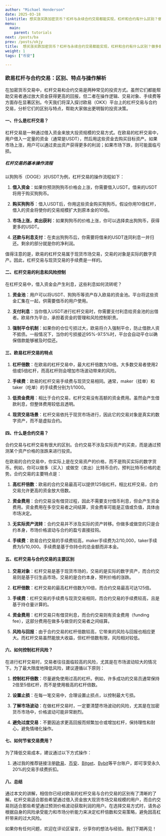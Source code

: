 ```yaml
---
author: "Michael Henderson"
date: 2025-03-18
linktitle: 想买涨买跌加密货币？杠杆与永续合约交易都能实现，杠杆和合约有什么区别？做多做空比特币应该用哪个？
menu:
  main:
    parent: tutorials
next: /posts/ba
prev: /posts/okjy
title:  想买涨买跌加密货币？杠杆与永续合约交易都能实现，杠杆和合约有什么区别？做多做空比特币应该用哪个？
weight: 1
tags: ["币安"]

---
```

### 欧易杠杆与合约交易：区别、特点与操作解析

在加密货币交易中，杠杆交易和合约交易是两种常见的投资方式。虽然它们都能帮助交易者通过放大资金获得更高的回报，但二者在操作逻辑、交易对象、手续费等方面存在显著区别。今天我们将深入探讨欧易（OKX）平台上的杠杆交易与合约交易，分析它们的区别与特点，帮助大家做出更明智的投资决策。

#### 一、什么是杠杆交易？

杠杆交易是一种通过借入资金来放大投资规模的交易方式。在欧易的杠杆交易中，用户借入一定量的资金（通常是USDT），然后用这些资金去购买目标资产。如果市场上涨，用户可以通过卖出资产获得更多的利润；如果市场下跌，则可能面临亏损。

##### 杠杆交易的基本操作流程

以狗狗币（DOGE）对USDT为例，杠杆交易的操作流程如下：

1. **借入资金**：如果你预测狗狗币价格会上涨，你需要借入USDT。借来的USDT将用于购买狗狗币。
   
2. **购买狗狗币**：借入USDT后，你用这些资金购买狗狗币。假设你用10倍杠杆，借入的资金将使你的交易规模扩大到原本金的10倍。

3. **市场上涨，卖出获利**：如果狗狗币的价格上涨，你可以选择卖出狗狗币，获得更多的USDT。

4. **还款与利息支付**：在卖出狗狗币后，你需要将借来的USDT连同利息一并归还。剩余的部分就是你的净利润。

值得注意的是，欧易的杠杆交易属于现货市场交易，交易的对象是实际的数字资产。因此，杠杆交易与现货交易的手续费是一样的。

#### 二、杠杆交易的利息和风险控制

在杠杆交易中，借入资金会产生利息，这些利息如何流转呢？

1. **资金池**：用户可以将USDT、狗狗币等资产存入欧易的资金池。平台将这些资金汇集在一起，供需要借币的用户使用。

2. **支付利息**：当你借入USDT进行杠杆交易时，你需要支付利息给资金池的出借者。欧易作为平台，承担着资金的管理和风险控制职责。

3. **强制平仓机制**：如果你的仓位亏损过大，欧易将介入强制平仓，防止借款人资不抵债。一般情况下，当你的亏损接近95%-97.5%时，平台会自动平仓以确保借款能够被及时偿还。

#### 三、欧易杠杆交易的特点

1. **杠杆倍数**：在欧易的杠杆交易中，最大杠杆倍数为10倍。大多数交易者使用2倍或5倍杠杆，而高杠杆则会增加市场波动带来的风险。

2. **手续费**：欧易的杠杆交易手续费与现货交易相同。通常，maker（挂单）和taker（吃单）的手续费分别为1/1000。

3. **低资金费用**：相比于合约交易，杠杆交易没有高额的资金费用。虽然会产生借款利息，但整体费用较低且透明。

4. **现货交易场景**：杠杆交易依托于现货市场进行，因此它的交易对象是真实的数字资产，而不是虚拟合约。

#### 四、什么是合约交易？

合约交易与杠杆交易有很大的区别。合约交易不涉及实际资产的买卖，而是通过预测某个资产价格的涨跌来进行投资。

在欧易的合约交易中，你实际上是在交易资产的价格，而不是购买实际的数字货币。例如，你可以做多（买入）或做空（卖出）比特币合约，预判比特币价格的走势。合约交易的主要特点是：

1. **高杠杆倍数**：欧易的合约交易最高可以提供125倍杠杆。相比杠杆交易，合约交易允许更高的资金放大倍数。

2. **资金费用**：合约交易没有借贷过程，因此不需要支付借币利息，但会产生资金费用。资金费用在多空交易者之间结算，资金费率可能是正值或负值，具体由市场决定。

3. **无实际资产流转**：合约交易并不涉及实际的资产转移。你做多或做空的只是合约本身，市场价格波动与合约的盈亏直接挂钩。

4. **手续费**：欧易合约交易的手续费较高，maker手续费为2/10,000，taker手续费为5/10,000。手续费是基于你持仓的总金额而非本金。

#### 五、杠杆交易与合约交易的主要区别

1. **交易对象**：杠杆交易是基于现货市场的，交易的是实际的数字资产，而合约交易则是基于衍生品市场，交易的是合约本身，预判价格的涨跌。

2. **杠杆倍数**：杠杆交易的最高杠杆倍数为10倍，而合约交易最高可达125倍。

3. **手续费**：杠杆交易的手续费与现货交易相同，而合约交易的手续费较高，且是基于持仓量计算的。

4. **资金费用**：杠杆交易只有借贷利息，而合约交易则有资金费用（funding fee），这部分费用在做多与做空的交易者之间结算。

5. **风险与回报**：由于合约交易的杠杆倍数较高，它带来的风险与回报也相应更大。而杠杆交易虽然能放大收益，但杠杆倍数有限，风险相对较低。

#### 六、如何控制杠杆风险？

在进行杠杆交易时，交易者往往面临较高的风险，尤其是在市场波动较大的情况下。为了最大限度地降低风险，建议遵循以下原则：

1. **控制杠杆倍数**：尽量避免使用过高的杠杆。例如，许多成功的交易员通常保持2倍至5倍杠杆，而不是使用极高的杠杆倍数。

2. **设置止损**：在每一笔交易中，合理设置止损点，以控制最大亏损。

3. **了解市场波动**：在做杠杆交易时，一定要清楚市场波动的风险，尤其是在加密货币市场中，价格波动可能非常剧烈。

4. **避免过度交易**：不要因追求更高回报而频繁加仓或增加杠杆，保持理性和耐心，避免情绪化操作。

#### 七、如何节省交易费用？

为了降低交易成本，建议通过以下方式操作：

1. 通过我的推荐链接注册[欧易](https://okx.com/join/1912474)、[币安](https://www.binance.com/zh-CN/join?ref=CS7MMKKE)、[Bitget](https://share.glassgs.com/u/S18JBL76)、[Bybit](https://www.bybitglobal.com/invite?ref=EJG8XX4)等平台账户，即可享受永久20%的交易手续费折扣。

#### 八、总结

通过本文的讲解，相信你已经对欧易的杠杆交易与合约交易的区别有了清晰的了解。杠杆交易适合那些希望通过借入资金放大现货市场交易规模的用户，而合约交易则适合那些希望通过预测价格波动获取利润的用户。在选择交易方式时，请务必根据自身的风险承受能力和市场分析能力来决定杠杆倍数和交易策略，避免因高杠杆带来的过大风险。

如果你有任何问题，欢迎在评论区留言，分享你的想法与经验。我们下期再见！